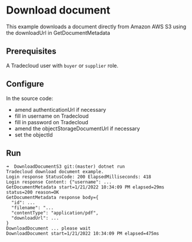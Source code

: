 # Download document

This example downloads a document directly from Amazon AWS S3 using the downloadUrl in GetDocumentMetadata 

## Prerequisites

A Tradecloud user with `buyer` or `supplier` role.

## Configure

In the source code:
- amend authenticationUrl if necessary
- fill in username on Tradecloud
- fill in password on Tradecloud
- amend the objectStorageDocumentUrl if necessary
- set the objectId

## Run

```
➜  DownloadDocumentS3 git:(master) dotnet run
Tradecloud download document example.
Login response StatusCode: 200 ElapsedMilliseconds: 418
Login response Content: {"username": ...
GetDocumentMetadata start=1/21/2022 10:34:09 PM elapsed=29ms status=200 reason=OK
GetDocumentMetadata response body={
  "id": ...
  "filename": "...
  "contentType": "application/pdf",
  "downloadUrl": ...
}
DownloadDocument ... please wait
DownloadDocument start=1/21/2022 10:34:09 PM elapsed=475ms

```